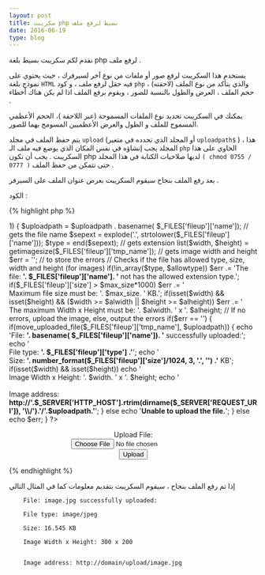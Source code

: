 ```yaml
---
layout: post
title: سكريبت php بسيط لرفع ملف
date: 2016-06-19
type: blog
---
```


نقدم لكم سكريبت بسيط بلغة php لرفع ملف .


يستخدم هذا السكريبت لرفع صور أو ملفات من نوع آخر لسيرفرك ،<!--more--> حيث يحتوي على نموذج بلغة `HTML` فيه حقل لرفع ملف ، و كود `php` والذي يتأكد من نوع الملف (لاحقته) ، حجم الملف ، العرض والطول بالنسبة للصور ، ويقوم برفع الملف اذا لم يكن هناك أخطاء .


يمكنك في السكريبت تحديد نوع الملفات المسموحة (عبر اللاحقة )، الحجم الأعظمي المسموح للملف و الطول والعرض الأعظميين المسومح بهما للصور.


يتم حفظ الملف في مجلد `upload` (أو المجلد الذي تحدده في متغير `uploadpath$` )  ، هذا المجلد يجب إنشاؤه في نفس المكان الذي يوضع فيه ملف الـ `php` الحاوي على هذا السكريبت . يجب أن تكون php لديها صلاحيات الكتابة في هذا المجلد `( chmod 0755 / 0777 )` حتى تتمكن من حفظ الملف .


بعد رفع الملف بنجاح سيقوم السكريبت بعرض عنوان الملف على السيرفر .


الكود :

{% highlight php %}

<?php
// Simple PHP Upload Script:  http://coursesweb.net/php-mysql/

$uploadpath = 'upload/';      // directory to store the uploaded files
$max_size = 2000;          // maximum file size, in KiloBytes
$alwidth = 900;            // maximum allowed width, in pixels
$alheight = 800;           // maximum allowed height, in pixels
$allowtype = array('bmp', 'gif', 'jpg', 'jpe', 'png');        // allowed extensions

if(isset($_FILES['fileup']) && strlen($_FILES['fileup']['name']) > 1) {
  $uploadpath = $uploadpath . basename( $_FILES['fileup']['name']);       // gets the file name
  $sepext = explode('.', strtolower($_FILES['fileup']['name']));
  $type = end($sepext);       // gets extension
  list($width, $height) = getimagesize($_FILES['fileup']['tmp_name']);     // gets image width and height
  $err = '';         // to store the errors

  // Checks if the file has allowed type, size, width and height (for images)
  if(!in_array($type, $allowtype)) $err .= 'The file: <b>'. $_FILES['fileup']['name']. '</b> not has the allowed extension type.';
  if($_FILES['fileup']['size'] > $max_size*1000) $err .= '<br/>Maximum file size must be: '. $max_size. ' KB.';
  if(isset($width) && isset($height) && ($width >= $alwidth || $height >= $alheight)) $err .= '<br/>The maximum Width x Height must be: '. $alwidth. ' x '. $alheight;

  // If no errors, upload the image, else, output the errors
  if($err == '') {
    if(move_uploaded_file($_FILES['fileup']['tmp_name'], $uploadpath)) { 
      echo 'File: <b>'. basename( $_FILES['fileup']['name']). '</b> successfully uploaded:';
      echo '<br/>File type: <b>'. $_FILES['fileup']['type'] .'</b>';
      echo '<br />Size: <b>'. number_format($_FILES['fileup']['size']/1024, 3, '.', '') .'</b> KB';
      if(isset($width) && isset($height)) echo '<br/>Image Width x Height: '. $width. ' x '. $height;
      echo '<br/><br/>Image address: <b>http://'.$_SERVER['HTTP_HOST'].rtrim(dirname($_SERVER['REQUEST_URI']), '\\/').'/'.$uploadpath.'</b>';
    }
    else echo '<b>Unable to upload the file.</b>';
  }
  else echo $err;
}
?> 
<div style="margin:1em auto; width:333px; text-align:center;">
 <form action="<?php echo $_SERVER['PHP_SELF']; ?>" method="POST" enctype="multipart/form-data"> 
  Upload File: <input type="file" name="fileup" /><br/>
  <input type="submit" name='submit' value="Upload" /> 
 </form>
</div>

{% endhighlight %}

إذا تم رفع الملف بنجاح ، سيقوم السكريبت بتقديم معلومات كما في المثال التالي


		File: image.jpg successfully uploaded:

		File type: image/jpeg

		Size: 16.545 KB

		Image Width x Height: 300 x 200


		Image address: http://domain/upload/image.jpg
